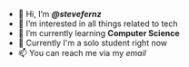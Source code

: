- 👋 Hi, I’m ***@stevefernz***
- 👀 I’m interested in all things related to tech
- 🌱 I’m currently learning **Computer Science**
- 💞️ Currently I'm a solo student right now
- 📫 You can reach me via my *email*

<!---
stevefernz/stevefernz is a ✨ special ✨ repository because its `README.md` (this file) appears on your GitHub profile.
You can click the Preview link to take a look at your changes.
--->
